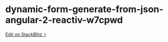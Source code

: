 # dynamic-form-generate-from-json-angular-2-reactiv-w7cpwd

[Edit on StackBlitz ⚡️](https://stackblitz.com/edit/dynamic-form-generate-from-json-angular-2-reactiv-w7cpwd)